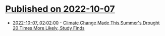 # [Published on 2022-10-07](index.md)

* [2022-10-07, 02:02:00](https://news.slashdot.org/story/22/10/06/2224211/climate-change-made-this-summers-drought-20-times-more-likely-study-finds?utm_source=rss1.0mainlinkanon&utm_medium=feed) - [Climate Change Made This Summer's Drought 20 Times More Likely, Study Finds](https://news.slashdot.org/story/22/10/06/2224211/climate-change-made-this-summers-drought-20-times-more-likely-study-finds?utm_source=rss1.0mainlinkanon&utm_medium=feed)
